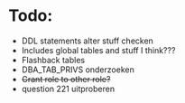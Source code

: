 # Todo:
-  DDL statements alter stuff checken
  - Includes global tables and stuff I think???
  - Flashback tables
  - DBA_TAB_PRIVS onderzoeken
  - ~~Grant role to other role?~~
  - question 221 uitproberen
  